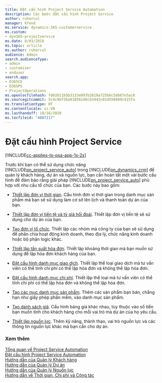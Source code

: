 ```yaml
---
title: Đặt cấu hình Project Service Automation
description: Các bước đặt cấu hình Project Service
author: ruhercul
manager: kfend
ms.service: dynamics-365-customerservice
ms.custom:
- dyn365-projectservice
ms.date: 8/03/2018
ms.topic: article
ms.author: ruhercul
audience: Admin
search.audienceType:
- admin
- customizer
- enduser
search.app:
- D365CE
- D365PS
- ProjectOperations
ms.openlocfilehash: fd02611b5b3133e097b2818a725b6c5d667e5ac0
ms.sourcegitcommit: 5c4c9bf3ba018562d6cb3443c01d550489c415fa
ms.translationtype: HT
ms.contentlocale: vi-VN
ms.lasthandoff: 10/16/2020
ms.locfileid: "4087217"
---
```

# <a name="configure-project-service"></a>Đặt cấu hình Project Service

[!INCLUDE[cc-applies-to-psa-app-1x-2x](../includes/cc-applies-to-psa-app-1x-2x.md)]

Trước khi bạn có thể sử dụng chức năng [!INCLUDE[pn_project_service_auto](../includes/pn-project-service-auto.md)] trong [!INCLUDE[pn_dynamics_crm](../includes/pn-dynamics-crm.md)] để quản lý khách hàng, dự án và nguồn lực, bạn cần hoàn tất một vài bước cấu hình để đảm bảo rằng giải pháp [!INCLUDE[pn_project_service_auto](../includes/pn-project-service-auto.md)] phù hợp với nhu cầu tổ chức của bạn. Các bước này bao gồm:  
  
-   [Thiết lập đơn vị thời gian](../psa/set-up-time-units.md). Cấu hình đơn vị thời gian trong danh mục sản phẩm mà bạn sẽ sử dụng làm cơ sở lên lịch và thanh toán dự án của bạn.  
  
-   [Thiết lập đơn vị tiền tệ và tỷ giá hối đoái](../psa/set-up-currencies-exchange-rates.md). Thiết lập đơn vị tiền tệ sẽ sử dụng cho dự án của bạn.  
  
-   [Tạo đơn vị tổ chức](../psa/create-organizational-units.md). Thiết lập các nhóm mà công ty của bạn sẽ sử dụng để phân chia hoạt động kinh doanh, theo địa lý, chức năng kinh doanh hoặc bộ phận logic khác.  
  
-   [Thiết lập tần suất hóa đơn](../psa/set-up-invoice-frequencies.md). Thiết lập khoảng thời gian mà bạn muốn sử dụng để lập hóa đơn khách hàng của bạn.  
  
-   [Đặt cấu hình danh mục giao dịch](../psa/configure-transaction-categories.md). Thiết lập thể loại giao dịch mà tư vấn viên có thể tính chi phí có thể lập hóa đơn và không thể lập hóa đơn.  
  
-   [Đặt cấu hình danh mục chi phí](../psa/configure-expense-categories.md). Thiết lập thể loại mà tư vấn viên có thể tính chi phí có thể lập hóa đơn và không thể lập hóa đơn.  
  
-   [Tạo các mục danh mục sản phẩm](../psa/create-product-catalog-items.md). Thêm các sản phẩm bạn bán, chẳng hạn như giấy phép phần mềm, vào danh mục sản phẩm.  
  
-   [Tạo danh sách giá](../psa/create-price-list.md). Cấu hình bảng giá khác nhau, tùy thuộc vào số tiền bạn muốn tính cho khách hàng cho mỗi vai trò mà dự án của họ yêu cầu.  
  
-   [Thiết lập nguồn lực](../psa/set-up-resources.md). Thêm kỹ năng, thành thạo, vai trò nguồn lực và các thông tin nguồn lực khác mà bạn cần cho dự án.  
  
### <a name="see-also"></a>Xem thêm  
 [Tổng quan về Project Service Automation](../psa/overview.md)   
 [Đặt cấu hình Project Service Automation](../psa/configure.md)   
 [Hướng dẫn của Quản lý Khách hàng](../psa/account-manager-guide.md)   
 [Hướng dẫn của Quản lý Dự án](../psa/project-manager-guide.md)   
 [Hướng dẫn của Quản lý Nguồn lực](../psa/resource-manager-guide.md)   
 [Hướng dẫn về Thời gian, Chi phí và Cộng tác](../psa/time-expense-collaboration-guide.md)
